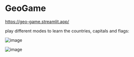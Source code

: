 # GeoGame

https://geo-game.streamlit.app/

play different modes to learn the countries, capitals and flags: 

![image](https://github.com/user-attachments/assets/11d90491-c6ed-43fa-95d0-26700f0c3765)

![image](https://github.com/user-attachments/assets/aba6e8f7-bb29-421e-9d75-9e00f9324cea)



